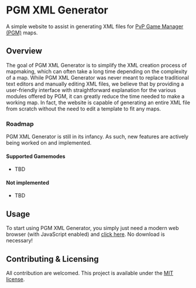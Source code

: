 # PGM XML Generator
A simple website to assist in generating XML files for [PvP Game Manager (PGM)](https://github.com/PGMDev/PGM) maps.

## Overview
The goal of PGM XML Generator is to simplify the XML creation process of mapmaking, which can often take a long time depending on the complexity of a map. While PGM XML Generator was never meant to replace traditional text editors and manually editing XML files, we believe that by providing a user-friendly interface with straightforward explanation for the various modules offered by PGM, it can greatly reduce the time needed to make a working map. In fact, the website is capable of generating an entire XML file from scratch without the need to edit a template to fit any maps.

### Roadmap
PGM XML Generator is still in its infancy. As such, new features are actively being worked on and implemented.

#### Supported Gamemodes
* TBD

#### Not implemented
* TBD

## Usage
To start using PGM XML Generator, you simply just need a modern web browser (with JavaScript enabled) and [click here](https://pgmgen.pearo.icu). No download is necessary!

## Contributing & Licensing
All contribution are welcomed. This project is available under the [MIT license](https://github.com/TheRealPear/pgmgen.github.io/blob/main/LICENSE).
